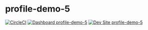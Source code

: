 # profile-demo-5

[![CircleCI](https://circleci.com/gh/coderkakarrot/profile-demo-5.svg?style=shield)](https://circleci.com/gh/coderkakarrot/profile-demo-5)
[![Dashboard profile-demo-5](https://img.shields.io/badge/dashboard-profile_demo_5-yellow.svg)](https://dashboard.pantheon.io/sites/724b6d4b-463b-4dfe-b883-236c7cb1afb9#dev/code)
[![Dev Site profile-demo-5](https://img.shields.io/badge/site-profile_demo_5-blue.svg)](http://dev-profile-demo-5.pantheonsite.io/)